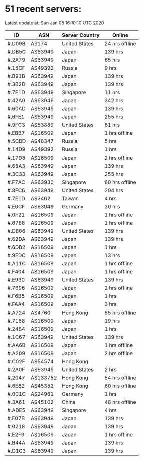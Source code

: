 # 51 recent servers:

Latest update at: Sun Jan 05 16:10:10 UTC 2020

| ID | ASN | Server Country | Online |
| -- | --- | -------------- | ------ |
| #.D09B | AS174 | United States | 24 hrs offline |
| #.DB5C | AS63949 | Japan | 139 hrs |
| #.2A79 | AS63949 | Japan | 65 hrs |
| #.15CF | AS49392 | Russia | 9 hrs |
| #.B91B | AS63949 | Japan | 139 hrs |
| #.3B2D | AS63949 | Japan | 139 hrs |
| #.7F1D | AS63949 | Singapore | 11 hrs |
| #.42A0 | AS63949 | Japan | 342 hrs |
| #.60AD | AS63949 | Japan | 139 hrs |
| #.6FE1 | AS63949 | Japan | 255 hrs |
| #.9FC3 | AS53889 | United States | 81 hrs |
| #.EBB7 | AS16509 | Japan | 1 hrs offline |
| #.5CBD | AS48347 | Russia | 5 hrs |
| #.14D9 | AS49392 | Russia | 1 hrs |
| #.17D8 | AS16509 | Japan | 2 hrs offline |
| #.65A3 | AS63949 | Japan | 139 hrs |
| #.3C33 | AS63949 | Japan | 255 hrs |
| #.F7AC | AS63930 | Singapore | 60 hrs offline |
| #.8FC6 | AS63949 | United States | 204 hrs |
| #.7E1D | AS3462 | Taiwan | 4 hrs |
| #.E0CF | AS63949 | Germany | 30 hrs |
| #.0F21 | AS16509 | Japan | 1 hrs offline |
| #.6788 | AS16509 | Japan | 1 hrs offline |
| #.D806 | AS63949 | United States | 139 hrs |
| #.62DA | AS63949 | Japan | 139 hrs |
| #.6DB2 | AS16509 | Japan | 1 hrs |
| #.9EDC | AS16509 | Japan | 13 hrs |
| #.A11C | AS16509 | Japan | 1 hrs offline |
| #.F404 | AS16509 | Japan | 1 hrs offline |
| #.E930 | AS63949 | United States | 139 hrs |
| #.7696 | AS16509 | Japan | 2 hrs offline |
| #.F6B5 | AS16509 | Japan | 1 hrs |
| #.FAA4 | AS16509 | Japan | 3 hrs |
| #.A724 | AS4760 | Hong Kong | 55 hrs offline |
| #.7188 | AS16509 | Japan | 19 hrs |
| #.24B4 | AS16509 | Japan | 1 hrs |
| #.1C67 | AS63949 | United States | 139 hrs |
| #.AA6B | AS16509 | Japan | 1 hrs offline |
| #.A209 | AS16509 | Japan | 2 hrs offline |
| #.C02F | AS54574 | Hong Kong | |
| #.2A0F | AS63949 | United States | 2 hrs |
| #.2047 | AS133752 | Hong Kong | 54 hrs offline |
| #.6E82 | AS45352 | Hong Kong | 60 hrs offline |
| #.0C1C | AS24961 | Germany | 1 hrs |
| #.3A61 | AS45102 | China | 48 hrs offline |
| #.ADE5 | AS63949 | Singapore | 4 hrs |
| #.E07B | AS63949 | Japan | 139 hrs |
| #.0218 | AS63949 | Japan | 139 hrs |
| #.E2F9 | AS16509 | Japan | 1 hrs offline |
| #.B44A | AS63949 | Japan | 139 hrs |
| #.D1C3 | AS63949 | Japan | 139 hrs |

